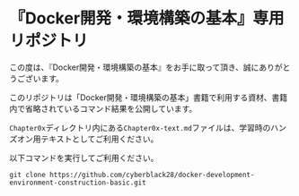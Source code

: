# 『Docker開発・環境構築の基本』専用リポジトリ

この度は、『Docker開発・環境構築の基本』をお手に取って頂き、誠にありがとうございます。

このリポジトリは「Docker開発・環境構築の基本」書籍で利用する資材、書籍内で省略されているコマンド結果を公開しています。

`Chapter0x`ディレクトリ内にある`Chapter0x-text.md`ファイルは、学習時のハンズオン用テキストとしてご利用ください。

以下コマンドを実行してご利用ください。

```gitコマンド
git clone https://github.com/cyberblack28/docker-development-environment-construction-basic.git
```

